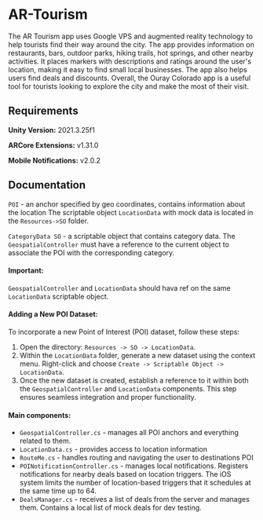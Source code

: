 
# AR-Tourism

The AR Tourism app uses Google VPS and augmented reality technology to help tourists find their way around the city. The app provides information on restaurants, bars, outdoor parks, hiking trails, hot springs, and other nearby activities. It places markers with descriptions and ratings around the user's location, making it easy to find small local businesses. The app also helps users find deals and discounts. Overall, the Ouray Colorado app is a useful tool for tourists looking to explore the city and make the most of their visit.



## Requirements

**Unity Version:** 2021.3.25f1

**ARCore Extensions:** v1.31.0

**Mobile Notifications:** v2.0.2
## Documentation
`POI` - an anchor specified by geo coordinates, contains information about the location
The scriptable object `LocationData` with mock data is located in the `Resources->SO` folder. 

`CategoryData SO` - a scriptable object that contains category data. The `GeospatialController` must have a reference to the current object to associate the POI with the corresponding category.

#### Important: 
`GeospatialController` and `LocationData` should hava ref on the same `LocationData` scriptable object.

#### Adding a New POI Dataset:
To incorporate a new Point of Interest (POI) dataset, follow these steps:
1. Open the directory: `Resources -> SO -> LocationData`.
2. Within the `LocationData` folder, generate a new dataset using the context menu. Right-click and choose `Create -> Scriptable Object -> LocationData`.
3. Once the new dataset is created, establish a reference to it within both the `GeospatialController` and `LocationData` components. This step ensures seamless integration and proper functionality.

#### Main components:

- `GeospatialController.cs` - manages all POI anchors and everything related to them.
- `LocationData.cs` - provides access to location information
- `RouteMe.cs` - handles routing and navigating the user to destinations POI
- `POINotificationController.cs` - manages local notifications. Registers notifications for nearby deals based on location triggers.
The iOS system limits the number of location-based triggers that it schedules at the same time up to 64.
- `DealsManager.cs` - receives a list of deals from the server and manages them. Contains a local list of mock deals for dev testing. 